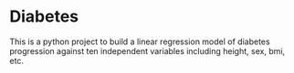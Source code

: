 # Diabetes
This is a python project to build a linear regression model of diabetes progression against ten independent variables including height, sex, bmi, etc.
